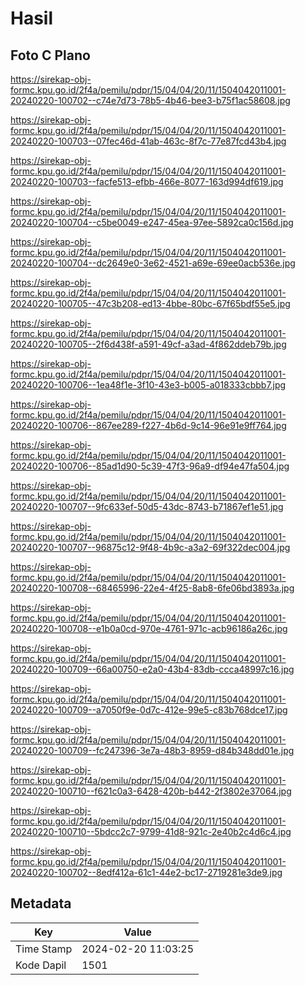 # Hasil

## Foto C Plano

https://sirekap-obj-formc.kpu.go.id/2f4a/pemilu/pdpr/15/04/04/20/11/1504042011001-20240220-100702--c74e7d73-78b5-4b46-bee3-b75f1ac58608.jpg

https://sirekap-obj-formc.kpu.go.id/2f4a/pemilu/pdpr/15/04/04/20/11/1504042011001-20240220-100703--07fec46d-41ab-463c-8f7c-77e87fcd43b4.jpg

https://sirekap-obj-formc.kpu.go.id/2f4a/pemilu/pdpr/15/04/04/20/11/1504042011001-20240220-100703--facfe513-efbb-466e-8077-163d994df619.jpg

https://sirekap-obj-formc.kpu.go.id/2f4a/pemilu/pdpr/15/04/04/20/11/1504042011001-20240220-100704--c5be0049-e247-45ea-97ee-5892ca0c156d.jpg

https://sirekap-obj-formc.kpu.go.id/2f4a/pemilu/pdpr/15/04/04/20/11/1504042011001-20240220-100704--dc2649e0-3e62-4521-a69e-69ee0acb536e.jpg

https://sirekap-obj-formc.kpu.go.id/2f4a/pemilu/pdpr/15/04/04/20/11/1504042011001-20240220-100705--47c3b208-ed13-4bbe-80bc-67f65bdf55e5.jpg

https://sirekap-obj-formc.kpu.go.id/2f4a/pemilu/pdpr/15/04/04/20/11/1504042011001-20240220-100705--2f6d438f-a591-49cf-a3ad-4f862ddeb79b.jpg

https://sirekap-obj-formc.kpu.go.id/2f4a/pemilu/pdpr/15/04/04/20/11/1504042011001-20240220-100706--1ea48f1e-3f10-43e3-b005-a018333cbbb7.jpg

https://sirekap-obj-formc.kpu.go.id/2f4a/pemilu/pdpr/15/04/04/20/11/1504042011001-20240220-100706--867ee289-f227-4b6d-9c14-96e91e9ff764.jpg

https://sirekap-obj-formc.kpu.go.id/2f4a/pemilu/pdpr/15/04/04/20/11/1504042011001-20240220-100706--85ad1d90-5c39-47f3-96a9-df94e47fa504.jpg

https://sirekap-obj-formc.kpu.go.id/2f4a/pemilu/pdpr/15/04/04/20/11/1504042011001-20240220-100707--9fc633ef-50d5-43dc-8743-b71867ef1e51.jpg

https://sirekap-obj-formc.kpu.go.id/2f4a/pemilu/pdpr/15/04/04/20/11/1504042011001-20240220-100707--96875c12-9f48-4b9c-a3a2-69f322dec004.jpg

https://sirekap-obj-formc.kpu.go.id/2f4a/pemilu/pdpr/15/04/04/20/11/1504042011001-20240220-100708--68465996-22e4-4f25-8ab8-6fe06bd3893a.jpg

https://sirekap-obj-formc.kpu.go.id/2f4a/pemilu/pdpr/15/04/04/20/11/1504042011001-20240220-100708--e1b0a0cd-970e-4761-971c-acb96186a26c.jpg

https://sirekap-obj-formc.kpu.go.id/2f4a/pemilu/pdpr/15/04/04/20/11/1504042011001-20240220-100709--66a00750-e2a0-43b4-83db-ccca48997c16.jpg

https://sirekap-obj-formc.kpu.go.id/2f4a/pemilu/pdpr/15/04/04/20/11/1504042011001-20240220-100709--a7050f9e-0d7c-412e-99e5-c83b768dce17.jpg

https://sirekap-obj-formc.kpu.go.id/2f4a/pemilu/pdpr/15/04/04/20/11/1504042011001-20240220-100709--fc247396-3e7a-48b3-8959-d84b348dd01e.jpg

https://sirekap-obj-formc.kpu.go.id/2f4a/pemilu/pdpr/15/04/04/20/11/1504042011001-20240220-100710--f621c0a3-6428-420b-b442-2f3802e37064.jpg

https://sirekap-obj-formc.kpu.go.id/2f4a/pemilu/pdpr/15/04/04/20/11/1504042011001-20240220-100710--5bdcc2c7-9799-41d8-921c-2e40b2c4d6c4.jpg

https://sirekap-obj-formc.kpu.go.id/2f4a/pemilu/pdpr/15/04/04/20/11/1504042011001-20240220-100702--8edf412a-61c1-44e2-bc17-2719281e3de9.jpg


## Metadata

| Key        | Value               |
| ---------- | ------------------- |
| Time Stamp | 2024-02-20 11:03:25 |
| Kode Dapil | 1501                |



